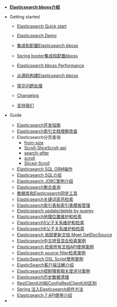 - [**Elasticsearch bboss介绍**](README.md)

- Getting started

  - [Elasticsearch Quick start](quickstart.md)

  - [Elasticsearch Demo](Elasticsearch-demo.md)

  - [集成和配置Elasticsearch bboss](common-project-with-bboss.md) 

  - [Spring booter集成和配置bboss ](spring-booter-with-bboss.md) 

  - [Elasticsearch bboss Performance](performance.md) 

  - [从源码构建Elasticsearch bboss](bboss-build.md)

  - [常见问题处理](question-answer.md)

  - [Changelog](changelog.md)

  - [支持我们](supportus.md)

    

- Guide

  - [Elasticsearch开发指南](development.md)
  - [Elasticsearch索引文档增删改查](document-crud.md)
  - Elasticsearch分页查询
    - [from-size](from-size.md)
    - [Scroll-SliceScroll-api](Scroll-SliceScroll-api.md) 
    - [search-after](search-after.md) 
    - [scroll](scroll.md) 
    - [Sliced-Scroll](Sliced-Scroll.md) 
  - [Elasticsearch SQL ORM操作](Elasticsearch-SQL-ORM.md)
  - [Elasticsearch SQL介绍](Elasticsearch-6-SQL.md)
  - [Elasticsearch JDBC案例介绍](Elasticsearch-JDBC.md)
  - [Elasticsearch聚合查询](agg.md) 
  - [数据库和Elasticsearch同步工具](db-es-tool.md)
  - [Elasticsearch关键词高亮检索](highlight.md)
  - [Elasticsearch索引表和索引表模板管理](index-indextemplate.md)
  - [Elasticsearch update/delete by querey](update-delete-byquery.md)
  - [Elasticsearch地理位置维护和检索](Elasticsearch-geo.md)
  - [Elasticsearch5父子关系维护和检索](elasticsearch5-parent-child.md) 
  - [Elasticsearch6父子关系维护和检索](elasticsearch6-parent-child.md) 
  - [Elasticsearch 局部更新文档 Mget GetDocSource](Elasticsearch-Mget-GetDocSource-partupdate.md)
  - [Elasticsearch中文拼音混合检索案例](pinyin-ik.md)
  - [Elasticsearch 检索所有文档API使用案例](searchAll.md)
  - [Elasticsearch source filter检索案例](Elasticsearch-source-filter.md)
  - [ElasticSearch DSL Script使用案例](ElasticSearch-DSL-Script.md)
  - [ElasticSearch客户端注解介绍](client-annotation.md)
  - [Elasticsearch控制搜索相关度评分案例](function-script-score.md)
  - [Elasticsearch历史数据清理](elasticsearch-indexclean-task.md)
  - [RestClientUtil和ConfigRestClientUtil区别](RestClientUtil-ConfigRestClientUtil.md)
  - [Spring 注入Elasticsearch组件方法](spring-inject-bboss.md)
  - [Elasticsearch 7 API使用介绍](Elasticsearch-7-API.md) 

- 

  

